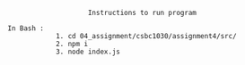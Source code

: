                         Instructions to run program

    In Bash :
                1. cd 04_assignment/csbc1030/assignment4/src/
                2. npm i
                3. node index.js
